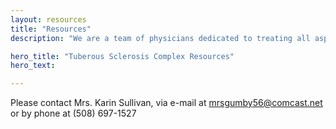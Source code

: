 ```yaml
---
layout: resources
title: "Resources"
description: "We are a team of physicians dedicated to treating all aspects of Tuberous Sclerosis Complex (TSC) and other neurodevelopmental disorders. We hope that you will find this website informative and helpful."

hero_title: "Tuberous Sclerosis Complex Resources"
hero_text:

---
```


Please contact Mrs. Karin Sullivan, via e-mail at mrsgumby56@comcast.net or by phone at (508) 697-1527